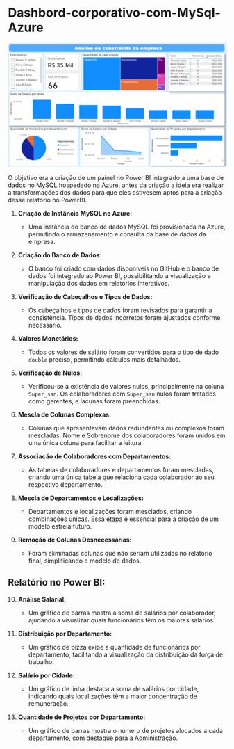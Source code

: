 # Dashbord-corporativo-com-MySql-Azure

![Dashboard da Empresa](imagem/relatorio-analise-empresa.png)

O objetivo era a criação de um painel no Power BI integrado a uma base de dados no MySQL hospedado na Azure, antes da criação a ideia era realizar a transformações dos dados para que eles estivesem aptos para a criação desse relatório no PowerBI.

1. **Criação de Instância MySQL no Azure:**
   - Uma instância do banco de dados MySQL foi provisionada na Azure, permitindo o armazenamento e consulta da base de dados da empresa.

2. **Criação do Banco de Dados:**
   - O banco foi criado com dados disponíveis no GitHub e o banco de dados foi integrado ao Power BI, possibilitando a visualização e manipulação dos dados em relatórios interativos.

3. **Verificação de Cabeçalhos e Tipos de Dados:**
   - Os cabeçalhos e tipos de dados foram revisados para garantir a consistência. Tipos de dados incorretos foram ajustados conforme necessário.

4. **Valores Monetários:**
   - Todos os valores de salário foram convertidos para o tipo de dado `double` preciso, permitindo cálculos mais detalhados.

5. **Verificação de Nulos:**
   - Verificou-se a existência de valores nulos, principalmente na coluna `Super_ssn`. Os colaboradores com `Super_ssn` nulos foram tratados como gerentes, e lacunas foram preenchidas.

6. **Mescla de Colunas Complexas:**
   - Colunas que apresentavam dados redundantes ou complexos foram mescladas. Nome e Sobrenome dos colaboradores foram unidos em uma única coluna para facilitar a leitura.

7. **Associação de Colaboradores com Departamentos:**
   - As tabelas de colaboradores e departamentos foram mescladas, criando uma única tabela que relaciona cada colaborador ao seu respectivo departamento.

8. **Mescla de Departamentos e Localizações:**
   - Departamentos e localizações foram mesclados, criando combinações únicas. Essa etapa é essencial para a criação de um modelo estrela futuro.

9. **Remoção de Colunas Desnecessárias:**
   - Foram eliminadas colunas que não seriam utilizadas no relatório final, simplificando o modelo de dados.

## Relatório no Power BI:

10. **Análise Salarial:**
    - Um gráfico de barras mostra a soma de salários por colaborador, ajudando a visualizar quais funcionários têm os maiores salários.

11. **Distribuição por Departamento:**
    - Um gráfico de pizza exibe a quantidade de funcionários por departamento, facilitando a visualização da distribuição da força de trabalho.

12. **Salário por Cidade:**
    - Um gráfico de linha destaca a soma de salários por cidade, indicando quais localizações têm a maior concentração de remuneração.

13. **Quantidade de Projetos por Departamento:**
    - Um gráfico de barras mostra o número de projetos alocados a cada departamento, com destaque para a Administração.
